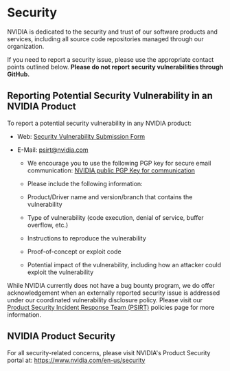 # Security

NVIDIA is dedicated to the security and trust of our software products and services, including all source code
repositories managed through our organization.

If you need to report a security issue, please use the appropriate contact points outlined below. **Please do
not report security vulnerabilities through GitHub.**

## Reporting Potential Security Vulnerability in an NVIDIA Product

To report a potential security vulnerability in any NVIDIA product:

- Web: [Security Vulnerability Submission Form](https://www.nvidia.com/object/submit-security-vulnerability.html)

- E-Mail: psirt@nvidia.com

    - We encourage you to use the following PGP key for secure email communication: [NVIDIA public PGP Key for communication](https://www.nvidia.com/en-us/security/pgp-key)

    - Please include the following information:

    - Product/Driver name and version/branch that contains the vulnerability

    - Type of vulnerability (code execution, denial of service, buffer overflow, etc.)

    - Instructions to reproduce the vulnerability

    - Proof-of-concept or exploit code

    - Potential impact of the vulnerability, including how an attacker could exploit the vulnerability

While NVIDIA currently does not have a bug bounty program, we do offer acknowledgement when an
externally reported security issue is addressed under our coordinated vulnerability disclosure policy. Please
visit our [Product Security Incident Response Team (PSIRT)](https://www.nvidia.com/en-us/security/psirt-policies/)
policies page for more information.

## NVIDIA Product Security

For all security-related concerns, please visit NVIDIA's Product Security portal at: https://www.nvidia.com/en-us/security

